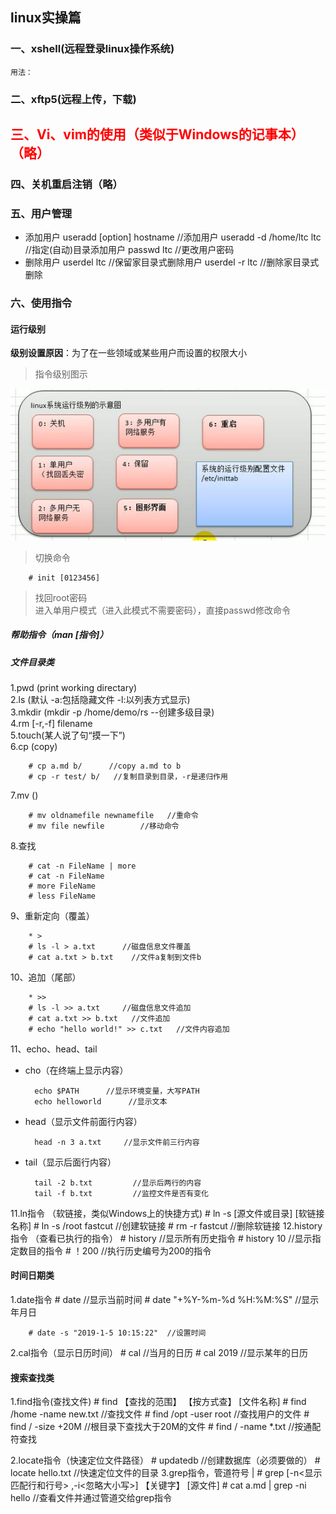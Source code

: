 ## linux实操篇
### 一、xshell(远程登录linux操作系统)
    用法：
### 二、xftp5(远程上传，下载)
### <h2 style="color:red">三、Vi、vim的使用（类似于Windows的记事本）（略）<br>
### 四、关机重启注销（略）</h2>
### 五、用户管理
- 添加用户
        useradd [option] hostname     //添加用户
        useradd -d /home/ltc ltc      //指定(自动)目录添加用户
        passwd ltc                    //更改用户密码
- 删除用户
        userdel ltc                   //保留家目录式删除用户
        userdel -r ltc                //删除家目录式删除
        
### 六、使用指令
#### 运行级别
<b>级别设置原因</b>：为了在一些领域或某些用户而设置的权限大小

> 指令级别图示

![](jibie.jpg)
> 切换命令

        # init [0123456]
> 找回root密码<br>
> 进入单用户模式（进入此模式不需要密码），直接passwd修改命令

##### 帮助指令（man [指令]）
##### 文件目录类
1.pwd (print working directary)<br>
2.ls (默认 -a:包括隐藏文件  -l:以列表方式显示)<br>
3.mkdir  (mkdir -p /home/demo/rs     --创建多级目录)  <br>
4.rm [-r,-f] filename <br>
5.touch(某人说了句“摸一下”) <br>
6.cp (copy)<br>

        # cp a.md b/      //copy a.md to b
        # cp -r test/ b/   //复制目录到目录，-r是递归作用

7.mv ()<br>

        # mv oldnamefile newnamefile   //重命令
        # mv file newfile        //移动命令

8.查找<br>

        # cat -n FileName | more
        # cat -n FileName
        # more FileName
        # less FileName

9、重新定向（覆盖） 

        * >
        # ls -l > a.txt      //磁盘信息文件覆盖
        # cat a.txt > b.txt    //文件a复制到文件b 

10、追加（尾部）

        * >>
        # ls -l >> a.txt     //磁盘信息文件追加
        # cat a.txt >> b.txt   //文件追加
        # echo "hello world!" >> c.txt   //文件内容追加

11、echo、head、tail
- cho（在终端上显示内容）

        echo $PATH      //显示环境变量，大写PATH
        echo helloworld      //显示文本


- head（显示文件前面行内容）

        head -n 3 a.txt     //显示文件前三行内容

- tail（显示后面行内容）

        tail -2 b.txt         //显示后两行的内容
        tail -f b.txt         //监控文件是否有变化

11.ln指令 （软链接，类似Windows上的快捷方式)
        # ln -s [源文件或目录] [软链接名称]
        # ln -s /root fastcut      //创建软链接
        # rm -r fastcut            //删除软链接
12.history指令 （查看已执行的指令）
        # history       //显示所有历史指令
        # history 10    //显示指定数目的指令
        # ！200         //执行历史编号为200的指令
#### 时间日期类
1.date指令
        # date           //显示当前时间
        # date "+%Y-%m-%d %H:%M:%S"  //显示年月日
        
        # date -s "2019-1-5 10:15:22"  //设置时间
2.cal指令（显示日历时间）
        # cal            //当月的日历
        # cal 2019       //显示某年的日历
#### 搜索查找类
1.find指令(查找文件)
        # find 【查找的范围】 【按方式查】 [文件名称]
        # find /home -name new.txt    //查找文件
        # find /opt -user root     //查找用户的文件
        # find / -size +20M      //根目录下查找大于20M的文件
        # find / -name *.txt     //按通配符查找
        
2.locate指令（快速定位文件路径）
        # updatedb      //创建数据库（必须要做的）
        # locate hello.txt    //快速定位文件的目录
3.grep指令，管道符号 |
        # grep [-n<显示匹配行和行号> ,-i<忽略大小写>] 【关键字】 [源文件]
        # cat a.md | grep -ni hello  //查看文件并通过管道交给grep指令
